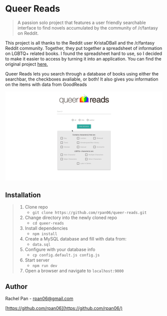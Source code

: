 # Queer Reads
> A passion solo project that features a user friendly searchable interface to find novels accumulated by the community of /r/fantasy on Reddit.

This project is all thanks to the Reddit user KristaDBall and the /r/fantasy Reddit community. Together, they put together a spreadsheet of information on LGBTQ+ related books. I found the spreadsheet hard to use, so I decided to make it easier to access by turning it into an application. You can find the original project [here.](https://docs.google.com/spreadsheets/d/1roLOB8OZm34XjzVyDmH5fyWiPKGYy8i9EzRuhBMZauo/)

Queer Reads lets you search through a database of books using either the searchbar, the checkboxes avaliable, or both! It also gives you information on the items with data from GoodReads

![](demo.gif)


## Installation

> 1. Clone repo
>    - `git clone https://github.com/rpan06/queer-reads.git`
> 1. Change directory into the newly cloned repo
>    - `cd queer-reads`
> 1. Install dependencies
>    - `npm install`
> 1. Create a MySQL database and fill with data from:
>    - `data.sql`
> 1. Configure with your database info
>    - `cp config.default.js config.js`
> 1. Start server
>    - `npm run dev`
> 1. Open a browser and navigate to `localhost:9000`


## Author

Rachel Pan - rpan06@gmail.com

[https://github.com/rpan06](https://github.com/rpan06/)
